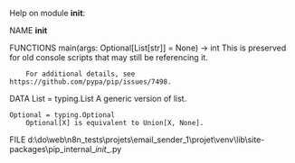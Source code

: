 Help on module __init__:

NAME
    __init__

FUNCTIONS
    main(args: Optional[List[str]] = None) -> int
        This is preserved for old console scripts that may still be referencing
        it.

        For additional details, see https://github.com/pypa/pip/issues/7498.

DATA
    List = typing.List
        A generic version of list.

    Optional = typing.Optional
        Optional[X] is equivalent to Union[X, None].

FILE
    d:\do\web\n8n_tests\projets\email_sender_1\projet\venv\lib\site-packages\pip\_internal\__init__.py


